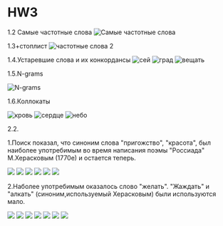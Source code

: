# HW3
1.2 Самые частотные слова
![Самые частотные слова](1.2.PNG)
   
1.3+стоплист
![частотные слова 2](1.3.PNG)

1.4.Устаревшие слова и их конкордансы
![сей](1.4.1.PNG)
![град](1.4.2.PNG)
![вещать](1.4.3.PNG)
            
            

1.5.N-grams

![N-grams](1.5.PNG)

1.6.Коллокаты

![кровь](1.6.1.PNG)
![сердце](1.6.2.PNG)
![небо](1.6.3.PNG)

2.2.
      
1.Поиск показал, что синоним слова "пригожство", "красота", был наиболее употребимым во время написания поэмы "Россиада" М.Херасковым (1770е) и остается теперь.
 
![](2.2.1.0.PNG)
![](2.2.1.1.PNG)
![](2.2.1.2.PNG)
![](2.2.1.3.PNG)
![](2.2.1.4.PNG)
![](2.2.1.5.PNG)
    
2.Наболее употребимым оказалось слово "желать". "Жаждать" и "алкать" (синоним,используемый Херасковым) были используются мало.
     
![](2.2.2.0.PNG)
![](2.2.2.1.PNG)
![](2.2.2.2.PNG)
![](2.2.2.3.PNG)
![](2.2.2.4.PNG)
![](2.2.2.5.PNG)
![](2.2.2.6.PNG)
